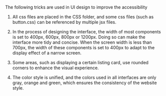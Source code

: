 The following tricks are used in UI design to improve the  accessibility

1. All css files are placed in the CSS folder, and some css files (such as button.css) can be referenced by multiple jsx files.

2. In the process of designing the interface, the width of most components is set to 400px, 600px, 800px or 1200px. Doing so can make the interface more tidy and concise. When the screen width is less than 700px, the width of these components is set to 400px to adapt to the display effect of a narrow screen.

3. Some areas, such as displaying a certain listing card, use rounded corners to enhance the visual experience.

4. The color style is unified, and the colors used in all interfaces are only gray, orange and green, which ensures the consistency of the website style.